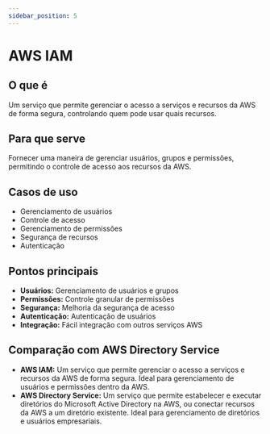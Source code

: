 ```yaml
---
sidebar_position: 5
---
```


# AWS IAM

## O que é
Um serviço que permite gerenciar o acesso a serviços e recursos da AWS de forma segura, controlando quem pode usar quais recursos.

## Para que serve
Fornecer uma maneira de gerenciar usuários, grupos e permissões, permitindo o controle de acesso aos recursos da AWS.

## Casos de uso
- Gerenciamento de usuários
- Controle de acesso
- Gerenciamento de permissões
- Segurança de recursos
- Autenticação

## Pontos principais
- **Usuários:** Gerenciamento de usuários e grupos
- **Permissões:** Controle granular de permissões
- **Segurança:** Melhoria da segurança de acesso
- **Autenticação:** Autenticação de usuários
- **Integração:** Fácil integração com outros serviços AWS

## Comparação com AWS Directory Service
- **AWS IAM:** Um serviço que permite gerenciar o acesso a serviços e recursos da AWS de forma segura. Ideal para gerenciamento de usuários e permissões dentro da AWS.
- **AWS Directory Service:** Um serviço que permite estabelecer e executar diretórios do Microsoft Active Directory na AWS, ou conectar recursos da AWS a um diretório existente. Ideal para gerenciamento de diretórios e usuários empresariais. 